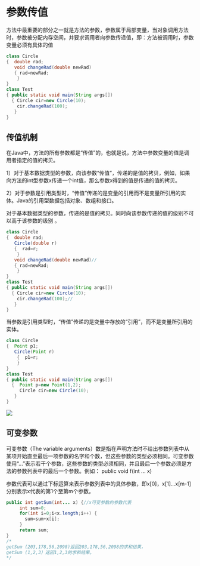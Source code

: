 # 参数传值

方法中最重要的部分之一就是方法的参数，参数属于局部变量，当对象调用方法时，参数被分配内存空间，并要求调用者向参数传递值，即：方法被调用时，参数变量必须有具体的值



```java
class Circle
{  double rad;
   void changeRad(double newRad)
   { rad=newRad;
    }
}
class Test
{ public static void main(String args[])
  { Circle cir=new Circle(10);
    cir.changeRad(100);
   }
}

```

## 传值机制

在Java中，方法的所有参数都是“传值”的，也就是说，方法中参数变量的值是调用者指定的值的拷贝。

1）对于基本数据类型的参数，向该参数“传值”，传递的是值的拷贝，例如，如果向方法的int型参数x传递一个int值，那么参数x得到的值是传递的值的拷贝。	

2）对于参数是引用类型时，“传值”传递的是变量的引用而不是变量所引用的实体。Java的引用型数据包括对象、数组和接口。



对于基本数据类型的参数，传递的是值的拷贝。同时向该参数传递的值的级别不可以高于该参数的级别 。

```java
class Circle
{  double rad;
   Circle(double r)
   {  rad=r;
    }
   void changeRad(double newRad)//
   { rad=newRad;
    }
}
class Test
{ public static void main(String args[])
  { Circle cir=new Circle(10);
    cir.changeRad(100);//
   }
}
```



当参数是引用类型时，“传值”传递的是变量中存放的“引用”，而不是变量所引用的实体。

```java
class Circle
{  Point p1;
   Circle(Point r)
    {  p1=r;
    }
}
class Test
{ public static void main(String args[])
  {  Point p=new Point(1,2);
     Circle cir=new Circle(10);   
   }
}

```

![](https://cdn.jsdelivr.net/gh/ZanderZhao/img20/file/20191106211203.png)

## 可变参数

可变参数（The variable arguments）数是指在声明方法时不给出参数列表中从某项开始直至最后一项参数的名字和个数，但这些参数的类型必须相同。可变参数使用“…”表示若干个参数，这些参数的类型必须相同，并且最后一个参数必须是方法的参数列表中的最后一个参数。例如： public void f(int … x)

参数代表可以通过下标运算来表示参数列表中的具体参数，即x[0]，x[1]…x[m-1]分别表示x代表的第1个至第m个参数。

```java
public int getSum(int... x) {//x可变参数的参数代表
     int sum=0;
     for(int i=0;i<x.length;i++) {
       sum=sum+x[i]; 
     }
     return sum; 
}
/*
getSum (203,178,56,2098)返回203,178,56,2098的求和结果，
getSum (1,2,3）返回1,2,3的求和结果。
*/
```















































